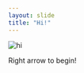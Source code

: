 ```yaml
---
layout: slide
title: "Hi!"
---
```

![hi](https://media1.giphy.com/media/PK1YQhAoBOpP2/source.gif)

Right arrow to begin!
